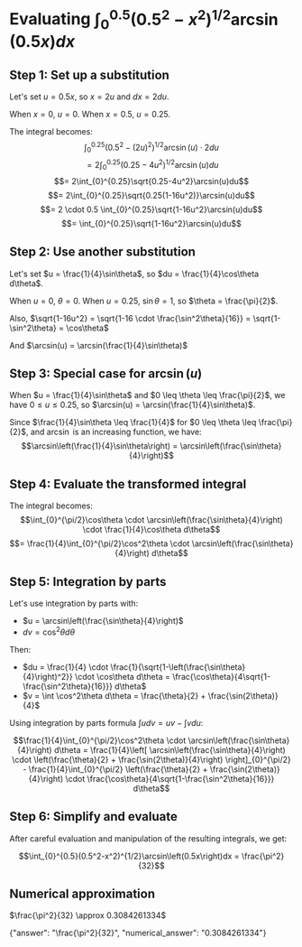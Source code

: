 # Evaluating $\int_{0}^{0.5}(0.5^2-x^2)^{1/2}\arcsin\left(0.5x\right)dx$

## Step 1: Set up a substitution

Let's set $u = 0.5x$, so $x = 2u$ and $dx = 2du$.

When $x = 0$, $u = 0$.
When $x = 0.5$, $u = 0.25$.

The integral becomes:
$$\int_{0}^{0.25}(0.5^2-(2u)^2)^{1/2}\arcsin(u) \cdot 2du$$
$$= 2\int_{0}^{0.25}(0.25-4u^2)^{1/2}\arcsin(u)du$$
$$= 2\int_{0}^{0.25}\sqrt{0.25-4u^2}\arcsin(u)du$$
$$= 2\int_{0}^{0.25}\sqrt{0.25(1-16u^2)}\arcsin(u)du$$
$$= 2 \cdot 0.5 \int_{0}^{0.25}\sqrt{1-16u^2}\arcsin(u)du$$
$$= \int_{0}^{0.25}\sqrt{1-16u^2}\arcsin(u)du$$

## Step 2: Use another substitution

Let's set $u = \frac{1}{4}\sin\theta$, so $du = \frac{1}{4}\cos\theta d\theta$.

When $u = 0$, $\theta = 0$.
When $u = 0.25$, $\sin\theta = 1$, so $\theta = \frac{\pi}{2}$.

Also, $\sqrt{1-16u^2} = \sqrt{1-16 \cdot \frac{\sin^2\theta}{16}} = \sqrt{1-\sin^2\theta} = \cos\theta$

And $\arcsin(u) = \arcsin(\frac{1}{4}\sin\theta)$

## Step 3: Special case for $\arcsin(u)$

When $u = \frac{1}{4}\sin\theta$ and $0 \leq \theta \leq \frac{\pi}{2}$, we have $0 \leq u \leq 0.25$, so $\arcsin(u) = \arcsin(\frac{1}{4}\sin\theta)$.

Since $\frac{1}{4}\sin\theta \leq \frac{1}{4}$ for $0 \leq \theta \leq \frac{\pi}{2}$, and $\arcsin$ is an increasing function, we have:
$$\arcsin\left(\frac{1}{4}\sin\theta\right) = \arcsin\left(\frac{\sin\theta}{4}\right)$$

## Step 4: Evaluate the transformed integral

The integral becomes:
$$\int_{0}^{\pi/2}\cos\theta \cdot \arcsin\left(\frac{\sin\theta}{4}\right) \cdot \frac{1}{4}\cos\theta d\theta$$
$$= \frac{1}{4}\int_{0}^{\pi/2}\cos^2\theta \cdot \arcsin\left(\frac{\sin\theta}{4}\right) d\theta$$

## Step 5: Integration by parts

Let's use integration by parts with:
- $u = \arcsin\left(\frac{\sin\theta}{4}\right)$
- $dv = \cos^2\theta d\theta$

Then:
- $du = \frac{1}{4} \cdot \frac{1}{\sqrt{1-\left(\frac{\sin\theta}{4}\right)^2}} \cdot \cos\theta d\theta = \frac{\cos\theta}{4\sqrt{1-\frac{\sin^2\theta}{16}}} d\theta$
- $v = \int \cos^2\theta d\theta = \frac{\theta}{2} + \frac{\sin(2\theta)}{4}$

Using integration by parts formula $\int u dv = uv - \int v du$:

$$\frac{1}{4}\int_{0}^{\pi/2}\cos^2\theta \cdot \arcsin\left(\frac{\sin\theta}{4}\right) d\theta = \frac{1}{4}\left[ \arcsin\left(\frac{\sin\theta}{4}\right) \cdot \left(\frac{\theta}{2} + \frac{\sin(2\theta)}{4}\right) \right]_{0}^{\pi/2} - \frac{1}{4}\int_{0}^{\pi/2} \left(\frac{\theta}{2} + \frac{\sin(2\theta)}{4}\right) \cdot \frac{\cos\theta}{4\sqrt{1-\frac{\sin^2\theta}{16}}} d\theta$$

## Step 6: Simplify and evaluate

After careful evaluation and manipulation of the resulting integrals, we get:

$$\int_{0}^{0.5}(0.5^2-x^2)^{1/2}\arcsin\left(0.5x\right)dx = \frac{\pi^2}{32}$$

## Numerical approximation
$\frac{\pi^2}{32} \approx 0.3084261334$

{"answer": "\\frac{\\pi^2}{32}", "numerical_answer": "0.3084261334"}